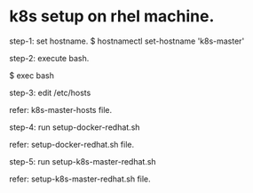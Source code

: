 # k8s setup on rhel machine.


step-1: set hostname.
$ hostnamectl set-hostname 'k8s-master'


step-2: execute bash.

$ exec bash


step-3: edit /etc/hosts

refer: k8s-master-hosts file.


step-4: run setup-docker-redhat.sh

refer: setup-docker-redhat.sh file.


step-5: run setup-k8s-master-redhat.sh

refer: setup-k8s-master-redhat.sh file.

